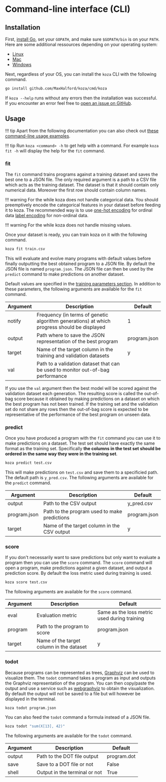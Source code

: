 # Command-line interface (CLI)

## Installation

First, [install Go](https://golang.org/dl/), set your `GOPATH`, and make sure `$GOPATH/bin` is on your `PATH`. Here are some additional ressources depending on your operating system:

- [Linux](https://www.tecmint.com/install-go-in-linux/)
- [Mac](http://sourabhbajaj.com/mac-setup/Go/README.html)
- [Windows](http://www.wadewegner.com/2014/12/easy-go-programming-setup-for-windows/)

Next, regardless of your OS, you can install the `koza` CLI with the following command.

```sh
go install github.com/MaxHalford/koza/cmd/koza
```

If `koza --help` runs without any errors then the installation was successful. If you encounter an error feel free to [open an issue on GitHub](https://github.com/MaxHalford/koza/issues/new).

## Usage

!!! tip
    Apart from the following documentation you can also check out [these command-line usage examples](https://github.com/MaxHalford/koza/blob/1a396bc24df5cf8c9766bc5e25b6e12e41361684/cmd/koza/README.md#examples).

!!! tip
    Run `koza <command> -h` to get help with a command. For example `koza fit -h` will display the help for the `fit` command.

### fit

The `fit` command trains programs against a training dataset and saves the best one to a JSON file. The only required argument is a path to a CSV file which acts as the training dataset. The dataset is that it should contain only numerical data. Moreover the first row should contain column names.

!!! warning
    For the while koza does not handle categorical data. You should preemptively encode the categorical features in your dataset before feeding it to koza. The recommended way is to use [one-hot encoding](http://scikit-learn.org/stable/modules/preprocessing.html#encoding-categorical-features) for ordinal data [label encoding](http://scikit-learn.org/stable/modules/preprocessing_targets.html#label-encoding) for non-ordinal data.

!!! warning
    For the while koza does not handle missing values.

Once your dataset is ready, you can train koza on it with the following command.

```sh
koza fit train.csv
```

This will evaluate and evolve many programs with default values before finally outputting the best obtained program to a JSON file. By default the JSON file is named `program.json`. The JSON file can then be used by the `predict` command to make predictions on another dataset.

Default values are specified in the [training parameters section](training-parameters.md). In addition to these parameters, the following arguments are available for the `fit` command.

| Argument | Description | Default |
|----------|-------------|---------|
| notify | Frequency (in terms of genetic algorithm generations) at which progress should be displayed | 1 |
| output | Path where to save the JSON representation of the best program | program.json |
| target | Name of the target column in the training and validation datasets | y |
| val | Path to a validation dataset that can be used to monitor out-of-bag performance | |

If you use the `val` argument then the best model will be scored against the validation dataset each generation. The resulting score is called the out-of-bag score because it obtained by making predictions on a dataset on which the best program has not been trained. If the training set and the validation set do not share any rows then the out-of-bag score is expected to be representative of the performance of the best program on unseen data.

### predict

Once you have produced a program with the `fit` command you can use it to make predictions on a dataset. The test set should have exactly the same format as the training set. Specifically **the columns in the test set should be ordered in the same way they were in the training set**.

```sh
koza predict test.csv
```

This will make predictions on `test.csv` and save them to a specificied path. The default path is `y_pred.csv`. The following arguments are available for the `predict` command.

| Argument | Description | Default |
|----------|-------------|---------|
| output | Path to the CSV output | y_pred.csv |
| program.json | Path to the program used to make predictions | program.json |
| target | Name of the target column in the CSV output | y |


### score

If you don't necessarily want to save predictions but only want to evaluate a program then you can use the `score` command. The `score` command will open a program, make predictions against a given dataset, and output a prediction score. By default the loss metric used during training is used.

```sh
koza score test.csv
```

The following arguments are available for the `score` command.

| Argument | Description | Default |
|----------|-------------|---------|
| eval | Evaluation metric | Same as the loss metric used during training |
| program | Path to the program to score | program.json |
| target | Name of the target column in the dataset | y |


### todot

Because programs can be represented as trees, [Graphviz](https://www.graphviz.org/) can be used to visualize them. The `todot` command takes a program as input and outputs the Graphviz representation of the program. You can then copy/paste the output and use a service such as [webgraphviz](http://www.webgraphviz.com/) to obtain the visualization. By default the output will not be saved to a file but will however be displayed in the terminal.

```sh
koza todot program.json
```

You can also feed the `todot` command a formula instead of a JSON file.

```sh
koza todot "sum(X[13], 42)"
```

The following arguments are available for the `todot` command.

| Argument | Description | Default |
|----------|-------------|---------|
| output | Path to the DOT file output | program.dot |
| save | Save to a DOT file or not | False |
| shell | Output in the terminal or not | True |


